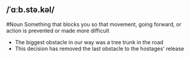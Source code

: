## /ˈɑːb.stə.kəl/  
#Noun
Something that blocks you so that movement, going forward, or action is prevented or made more difficult

- The biggest obstacle in our way was a tree trunk in the road 
- This decision has removed the last obstacle to the hostages' release